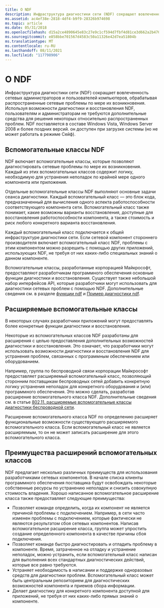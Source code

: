 ```yaml
---
title: О NDF
description: Инфраструктура диагностики сети (NDF) сокращает вовлеченность сетевых администраторов и пользователей компьютеров, обрабатывая распространенные сетевые проблемы по мере их возникновения.
ms.assetid: ac4ef38e-2818-4df4-b9f9-28326b974698
ms.topic: article
ms.date: 05/31/2018
ms.openlocfilehash: d15a2ce4890645e83c27e9c1cf594d7fbf4d81ce3d662a2b470ce652c71e7d7a
ms.sourcegitcommit: e858bbe701567d4583c50a11326e42d7ea51804b
ms.translationtype: MT
ms.contentlocale: ru-RU
ms.lasthandoff: 08/11/2021
ms.locfileid: "117798906"
---
```

# <a name="about-ndf"></a>О NDF

Инфраструктура диагностики сети (NDF) сокращает вовлеченность сетевых администраторов и пользователей компьютеров, обрабатывая распространенные сетевые проблемы по мере их возникновения. Используя возможности диагностики и восстановления NDF, пользователям и администраторам не требуются дополнительные средства для решения некоторых относительно распространенных проблем. NDF поставляется в составе Windows Vista, Windows Server 2008 и более поздних версий. он доступен при загрузке системы (но не может работать в режиме Сейф).

## <a name="ndf-helper-classes"></a>Вспомогательные классы NDF

NDF включает вспомогательные классы, которые позволяют диагностировать сетевые проблемы по мере их возникновения. Каждый из этих вспомогательных классов содержит логику, необходимую для устранения неполадок по крайней мере одного компонента или приложения.

Отдельные вспомогательные классы NDF выполняют основные задачи сеанса диагностики. Каждый вспомогательный класс — это блок кода, предназначенный для вычисления одного аспекта работоспособности соответствующего компонента сети. Вспомогательный класс также понимает, какие возможны варианты восстановления, доступные для восстановления работоспособности компонента, а также стоимость и риск любого конкретного варианта восстановления.

Каждый вспомогательный класс подключается к общей инфраструктуре диагностики сети. Если сетевой компонент стороннего производителя включает вспомогательный класс NDF, проблемы с этим компонентом можно разрешить с помощью других приложений, использующих NDF, не требуя от них каких-либо специальных знаний о данном компоненте.

Вспомогательные классы, разработанные корпорацией Майкрософт, предоставляют разработчикам программного обеспечения основные функции диагностики и восстановления. Существует также небольшой набор интерфейсов API, которые разработчики могут использовать для диагностики сетевых проблем с помощью NDF. Дополнительные сведения см. в разделе [функции ndf](ndf-functions.md) и [Пример диагностики ndf](ndf-diagnostics-example.md).

## <a name="extensible-helper-classes"></a>Расширяемые вспомогательные классы

В некоторых случаях разработчики приложений могут предоставлять более конкретные функции диагностики и восстановления.

Некоторые из вспомогательных классов NDF разработаны для расширения с целью предоставления дополнительных возможностей диагностики и восстановления. Это означает, что разработчики могут использовать возможности диагностики и восстановления NDF для устранения проблем, связанных с программным обеспечением или оборудованием.

Например, группа по беспроводной связи корпорации Майкрософт предоставляет расширяемый вспомогательный класс, позволяющий сторонним поставщикам беспроводных сетей добавить конкретную логику устранения неполадок для конкретного оборудования и (или) программного обеспечения. Это можно сделать, разработав расширение вспомогательного класса NDF. Дополнительные сведения см. в статье [802,11. расширяемые вспомогательные классы диагностики беспроводной сети](802-11-wireless-diagnostics-extensible-helper-classes.md).

Расширение вспомогательного класса NDF по определению расширяет функциональные возможности существующего расширяемого вспомогательного класса. Если вспомогательный класс не является расширяемым, то он не может записать расширение для этого вспомогательного класса.

## <a name="benefits-of-helper-class-extensions"></a>Преимущества расширений вспомогательных классов

NDF предлагает несколько различных преимуществ для использования разработчиками сетевых компонентов. В начале списка клиенты программного обеспечения поставщика будут освобождать некоторые собственные ресурсы по устранению неполадок и снизить совокупную стоимость владения. Хорошо написанное вспомогательное расширение класса также предоставляет следующие преимущества:

-   Позволяет команде определить, когда их компонент не является причиной проблемы с подключением. Например, в сети часто изменен проблемы с подключением, которые фактически не являются результатом сбоя сетевых компонентов. Написав вспомогательное расширение класса, группа может упростить создание определенного компонента в качестве причины сбоя подключения.
-   Позволяет команде быстро диагностировать и отладить проблему в компоненте. Время, затраченное на отладку и устранение неполадок, можно устранить, если вспомогательный класс написан для выполнения всех стандартных диагностических действий, которые все равно требуются.
-   Устраняет необходимость в написании и поддержке одноразовых средств для диагностики проблем. Вспомогательный класс может быть центральным репозиторием для диагностических возможностей компонента и приемов сбора информации.
-   Делает диагностику для конкретного компонента доступной для приложений, не требуя от них каких-либо прямых знаний о компоненте.

 

 




